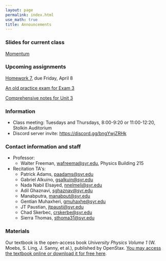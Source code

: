 ```yaml
---
layout: page 
permalink: index.html
use_math: true
title: Announcements
---
```


### Slides for current class

<a href="slides/lec17/lec17.pdf">Momentum</a>

### Upcoming assignments

<a href="hw/hw7/hw7.pdf">Homework 7</a>, due Friday, April 8

<a href="practiceexam3-2020.pdf">An old practice exam for Exam 3</a>

<a href="unit-3-review.pdf">Comprehensive notes for Unit 3</a>



### Information
- Class meeting: Tuesdays and Thursdays, 8:00-9:20 or 11:00-12:20, Stolkin Auditorium 
- Discord server invite: <https://discord.gg/bngYwjZRHk>

### Contact information and staff
-   Professor: 
    - Walter Freeman, <wafreema@syr.edu>, Physics Building 215 
-   Recitation TA's:
    * Patrick Adams, <paadams@syr.edu>
    * Gabriel Alkuino, <gsalkuin@syr.edu>
    * Nada Nabil Elsayed, <nnelmeli@syr.edu>
    * Adil Ghaznavi, <sghaznav@syr.edu>
    * Manabputra, <manabput@syr.edu>
    * Gentian Muhaxheri, <gmuhaxhe@syr.edu>
    * JT Paustian, <jtpausti@syr.edu>
    * Chad Skerbec, <crskerbe@syr.edu>
    * Sierra Thomas, <sthoma31@syr.edu>

### Materials

Our textbook is the open-access book *University Physics Volume 1* (W. Moebs, S. Ling, J. Sanny, et al.), published by OpenStax. <a href="https://openstax.org/details/books/university-physics-volume-1">You may access the textbook online or download it for free here</a>. 


